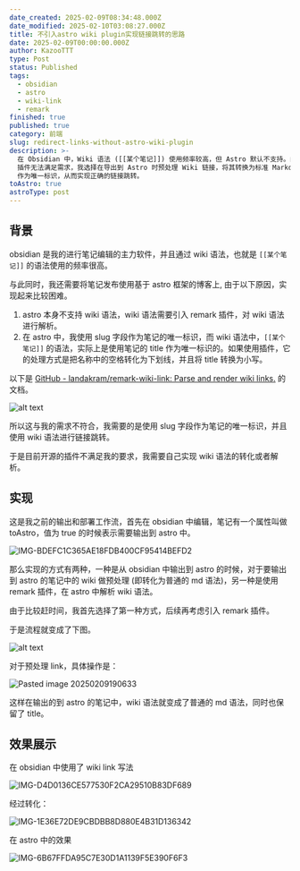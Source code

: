 ```yaml
---
date_created: 2025-02-09T08:34:48.000Z
date_modified: 2025-02-10T03:08:27.000Z
title: 不引入astro wiki plugin实现链接跳转的思路
date: 2025-02-09T00:00:00.000Z
author: KazooTTT
type: Post
status: Published
tags:
  - obsidian
  - astro
  - wiki-link
  - remark
finished: true
published: true
category: 前端
slug: redirect-links-without-astro-wiki-plugin
description: >-
  在 Obsidian 中，Wiki 语法 ([[某个笔记]]) 使用频率较高，但 Astro 默认不支持。由于现有 remark
  插件无法满足需求，我选择在导出到 Astro 时预处理 Wiki 链接，将其转换为标准 Markdown 语法，并使用 slug
  作为唯一标识，从而实现正确的链接跳转。
toAstro: true
astroType: post
---
```


## 背景

obsidian 是我的进行笔记编辑的主力软件，并且通过 wiki 语法，也就是 `[[某个笔记]]` 的语法使用的频率很高。

与此同时，我还需要将笔记发布使用基于 astro 框架的博客上, 由于以下原因，实现起来比较困难。

1. astro 本身不支持 wiki 语法，wiki 语法需要引入 remark 插件，对 wiki 语法进行解析。
2. 在 astro 中，我使用 slug 字段作为笔记的唯一标识，而 wiki 语法中，`[[某个笔记]]` 的语法，实际上是使用笔记的 title 作为唯一标识的。如果使用插件，它的处理方式是把名称中的空格转化为下划线，并且将 title 转换为小写。

以下是 [GitHub - landakram/remark-wiki-link: Parse and render wiki links.](https://github.com/landakram/remark-wiki-link) 的文档。

![alt text](https://pictures.kazoottt.top/2025/02/2025029-e06e4053dfcf4575af0552231407d192.png)

所以这与我的需求不符合，我需要的是使用 slug 字段作为笔记的唯一标识，并且使用 wiki 语法进行链接跳转。

于是目前开源的插件不满足我的要求，我需要自己实现 wiki 语法的转化或者解析。

## 实现

这是我之前的输出和部署工作流，首先在 obsidian 中编辑，笔记有一个属性叫做 toAstro，值为 true 的时候表示需要输出到 astro 中。

![IMG-BDEFC1C365AE18FDB400CF95414BEFD2](https://pictures.kazoottt.top/2025/02/2025029-bdefc1c365ae18fdb400cf95414befd2.png)

那么实现的方式有两种，一种是从 obsidian 中输出到 astro 的时候，对于要输出到 astro 的笔记中的 wiki 做预处理 (即转化为普通的 md 语法)，另一种是使用 remark 插件，在 astro 中解析 wiki 语法。

由于比较赶时间，我首先选择了第一种方式，后续再考虑引入 remark 插件。

于是流程就变成了下图。

![alt text](https://pictures.kazoottt.top/2025/02/2025029-8aeaf70b4c3febe368b443ce860293dc.png)

对于预处理 link，具体操作是：

![Pasted image 20250209190633](https://pictures.kazoottt.top/2025/02/2025029-6657f231d26772962812e8370b4a6bc4.png)

这样在输出的到 astro 的笔记中，wiki 语法就变成了普通的 md 语法，同时也保留了 title。

## 效果展示

在 obsidian 中使用了 wiki link 写法

![IMG-D4D0136CE577530F2CA29510B83DF689](https://pictures.kazoottt.top/2025/02/2025029-d4d0136ce577530f2ca29510b83df689.png)

经过转化：

![IMG-1E36E72DE9CBDBB8D880E4B31D136342](https://pictures.kazoottt.top/2025/02/2025029-1e36e72de9cbdbb8d880e4b31d136342.png)

在 astro 中的效果

![IMG-6B67FFDA95C7E30D1A1139F5E390F6F3](https://pictures.kazoottt.top/2025/02/2025029-6b67ffda95c7e30d1a1139f5e390f6f3.gif)
